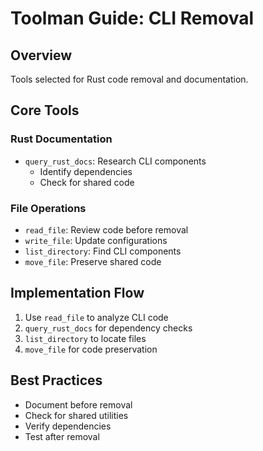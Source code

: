 # Toolman Guide: CLI Removal

## Overview
Tools selected for Rust code removal and documentation.

## Core Tools

### Rust Documentation
- `query_rust_docs`: Research CLI components
  - Identify dependencies
  - Check for shared code

### File Operations
- `read_file`: Review code before removal
- `write_file`: Update configurations
- `list_directory`: Find CLI components
- `move_file`: Preserve shared code

## Implementation Flow
1. Use `read_file` to analyze CLI code
2. `query_rust_docs` for dependency checks
3. `list_directory` to locate files
4. `move_file` for code preservation

## Best Practices
- Document before removal
- Check for shared utilities
- Verify dependencies
- Test after removal